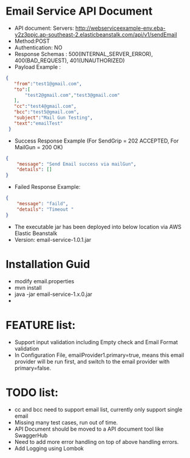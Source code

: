 # Email Service API Document

* API document:
Servers: http://webserviceexample-env.eba-y2z3ppjc.ap-southeast-2.elasticbeanstalk.com/api/v1/sendEmail
* Method:POST
* Authentication: NO 
* Response Schemas : 500(INTERNAL_SERVER_ERROR), 400(BAD_REQUEST), 401(UNAUTHORIZED)
* Payload Example : 
 ```json
{
    "from":"test1@gmail.com",
    "to":[
        "test2@gmail.com","test3@gmail.com"
    ], 
    "cc":"test4@gmail.com",
    "bcc":"test5@gmail.com",
    "subject":"Mail Gun Testing",
    "text":"emailTest"
  }
```
* Success Response Example (For SendGrip = 202 ACCEPTED, For MailGun = 200 OK)
```json
{
    "message": "Send Email success via mailGun",
    "details": []
}
```
* Failed Response Example:
```json
{
    "message": "faild",
    "details": "Timeout "
}
```

* The executable jar has been deployed into below location via AWS Elastic Beanstalk
* Version:
  email-service-1.0.1.jar
# Installation Guid
* modify email.properties
* mvn install
* java -jar email-service-1.x.0.jar
* 
# FEATURE list:
* Support input validation including Empty check and Email Format validation
* In Configuration File, emailProvider1.primary=true, means this email provider will be run first, and switch to the email provider with primary=false. 


# TODO list:
* cc and bcc need to support email list, currently only support single email
* Missing many test cases, run out of time.
* API Document should be moved to a API document tool like SwaggerHub
* Need to add more error handling on top of above handling errors.
* Add Logging using Lombok

